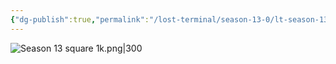 ```yaml
---
{"dg-publish":true,"permalink":"/lost-terminal/season-13-0/lt-season-13-0/","hide":true,"tags":["project/lt"],"noteIcon":""}
---
```



![Season 13 square 1k.png|300](/img/user/Season%2013%20square%201k.png)

 